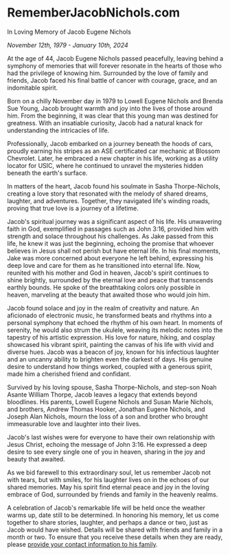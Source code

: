 # RememberJacobNichols.com

In Loving Memory of Jacob Eugene Nichols

*November 12th, 1979 - January 10th, 2024*

At the age of 44, Jacob Eugene Nichols passed peacefully, leaving behind a symphony of memories that will forever resonate in the hearts of those who had the privilege of knowing him. Surrounded by the love of family and friends, Jacob faced his final battle of cancer with courage, grace, and an indomitable spirit.

Born on a chilly November day in 1979 to Lowell Eugene Nichols and Brenda Sue Young, Jacob brought warmth and joy into the lives of those around him. From the beginning, it was clear that this young man was destined for greatness. With an insatiable curiosity, Jacob had a natural knack for understanding the intricacies of life.

Professionally, Jacob embarked on a journey beneath the hoods of cars, proudly earning his stripes as an ASE certificated car mechanic at Blossom Chevrolet. Later, he embraced a new chapter in his life, working as a utility locator for USIC, where he continued to unravel the mysteries hidden beneath the earth's surface.

In matters of the heart, Jacob found his soulmate in Sasha Thorpe-Nichols, creating a love story that resonated with the melody of shared dreams, laughter, and adventures. Together, they navigated life's winding roads, proving that true love is a journey of a lifetime.

Jacob's spiritual journey was a significant aspect of his life. His unwavering faith in God, exemplified in passages such as John 3:16, provided him with strength and solace throughout his challenges. As Jake passed from this life, he knew it was just the beginning, echoing the promise that whoever believes in Jesus shall not perish but have eternal life. In his final moments, Jake was more concerned about everyone he left behind, expressing his deep love and care for them as he transitioned into eternal life. Now, reunited with his mother and God in heaven, Jacob's spirit continues to shine brightly, surrounded by the eternal love and peace that transcends earthly bounds. He spoke of the breathtaking colors only possible in heaven, marveling at the beauty that awaited those who would join him.

Jacob found solace and joy in the realm of creativity and nature. An aficionado of electronic music, he transformed beats and rhythms into a personal symphony that echoed the rhythm of his own heart. In moments of serenity, he would also strum the ukulele, weaving its melodic notes into the tapestry of his artistic expression. His love for nature, hiking, and cosplay showcased his vibrant spirit, painting the canvas of his life with vivid and diverse hues. Jacob was a beacon of joy, known for his infectious laughter and an uncanny ability to brighten even the darkest of days. His genuine desire to understand how things worked, coupled with a generous spirit, made him a cherished friend and confidant.

Survived by his loving spouse, Sasha Thorpe-Nichols, and step-son Noah Asante William Thorpe, Jacob leaves a legacy that extends beyond bloodlines. His parents, Lowell Eugene Nichols and Susan Marie Nichols, and brothers, Andrew Thomas Hooker, Jonathan Eugene Nichols, and Joseph Alan Nichols, mourn the loss of a son and brother who brought immeasurable love and laughter into their lives.

Jacob's last wishes were for everyone to have their own relationship with Jesus Christ, echoing the message of John 3:16. He expressed a deep desire to see every single one of you in heaven, sharing in the joy and beauty that awaited.

As we bid farewell to this extraordinary soul, let us remember Jacob not with tears, but with smiles, for his laughter lives on in the echoes of our shared memories. May his spirit find eternal peace and joy in the loving embrace of God, surrounded by friends and family in the heavenly realms.

A celebration of Jacob's remarkable life will be held once the weather warms up, date still to be determined. In honoring his memory, let us come together to share stories, laughter, and perhaps a dance or two, just as Jacob would have wished. Details will be shared with friends and family in a month or two. To ensure that you receive these details when they are ready, please [provide your contact information to his family](https://docs.google.com/forms/d/e/1FAIpQLSdGfF1exBj1-pyfR1NSZZ-LaijsG2gDjNFeX1x0ldiT0xNEkg/viewform?usp=sf_link).
